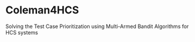 # Coleman4HCS

Solving the Test Case Prioritization using Multi-Armed Bandit Algorithms for HCS systems
